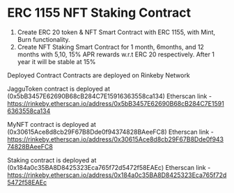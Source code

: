 # ERC 1155 NFT Staking Contract

1. Create ERC 20 token & NFT Smart Contract with ERC 1155, with Mint, Burn functionality.
2. Create NFT Staking Smart Contract for 1 month, 6months, and 12 months with 5,10, 15% APR rewards w.r.t ERC 20 respectively. After 1 year it will be stable at 15%

Deployed Contract
Contracts are deployed on Rinkeby Network

JagguToken contract is deployed at (0x5bB3457E62690B68cB284C7E15916363558ca134) Etherscan link - https://rinkeby.etherscan.io/address/0x5bB3457E62690B68cB284C7E15916363558ca134

MyNFT contract is deployed at (0x30615Ace8d8cb29F67B8Dde0f94374828BAeeFC8) Etherscan link - https://rinkeby.etherscan.io/address/0x30615Ace8d8cb29F67B8Dde0f94374828BAeeFC8

Staking contract is deployed at (0x184a0c35BA8D8425323Eca765f72d5472f58EAEc) Etherscan link - https://rinkeby.etherscan.io/address/0x184a0c35BA8D8425323Eca765f72d5472f58EAEc
